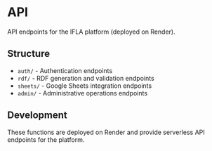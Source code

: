 # API

API endpoints for the IFLA platform (deployed on Render).

## Structure

- `auth/` - Authentication endpoints
- `rdf/` - RDF generation and validation endpoints
- `sheets/` - Google Sheets integration endpoints
- `admin/` - Administrative operations endpoints

## Development

These functions are deployed on Render and provide serverless API endpoints for the platform.